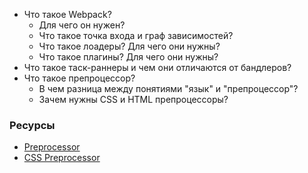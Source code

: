 - Что такое Webpack?
	- Для чего он нужен?
	- Что такое точка входа и граф зависимостей?
	- Что такое лоадеры? Для чего они нужны?
	- Что такое плагины? Для чего они нужны?
- Что такое таск-раннеры и чем они отличаются от бандлеров?
- Что такое препроцессор?
	- В чем разница между понятиями "язык" и "препроцессор"?
	- Зачем нужны CSS и HTML препроцессоры?

### Ресурсы

- [Preprocessor](https://en.wikipedia.org/wiki/Preprocessor)
- [CSS Preprocessor](https://developer.mozilla.org/en-US/docs/Glossary/CSS_preprocessor)